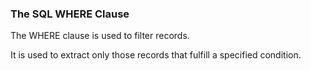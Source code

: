 ### The SQL WHERE Clause

The WHERE clause is used to filter records.

It is used to extract only those records that fulfill a specified condition.
